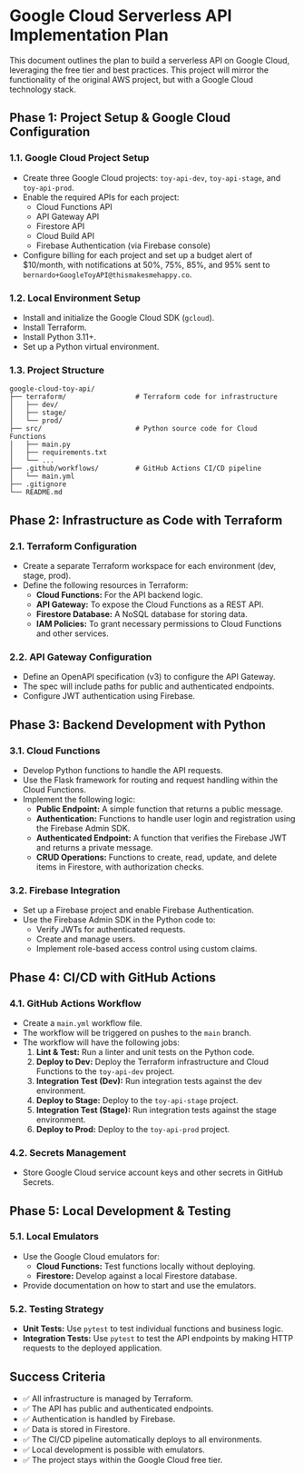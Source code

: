 # Google Cloud Serverless API Implementation Plan

This document outlines the plan to build a serverless API on Google Cloud, leveraging the free tier and best practices. This project will mirror the functionality of the original AWS project, but with a Google Cloud technology stack.

## Phase 1: Project Setup & Google Cloud Configuration

### 1.1. Google Cloud Project Setup

*   Create three Google Cloud projects: `toy-api-dev`, `toy-api-stage`, and `toy-api-prod`.
*   Enable the required APIs for each project:
    *   Cloud Functions API
    *   API Gateway API
    *   Firestore API
    *   Cloud Build API
    *   Firebase Authentication (via Firebase console)
*   Configure billing for each project and set up a budget alert of $10/month, with notifications at 50%, 75%, 85%, and 95% sent to `bernardo+GoogleToyAPI@thismakesmehappy.co`.

### 1.2. Local Environment Setup

*   Install and initialize the Google Cloud SDK (`gcloud`).
*   Install Terraform.
*   Install Python 3.11+.
*   Set up a Python virtual environment.

### 1.3. Project Structure

```
google-cloud-toy-api/
├── terraform/                 # Terraform code for infrastructure
│   ├── dev/
│   ├── stage/
│   └── prod/
├── src/                       # Python source code for Cloud Functions
│   ├── main.py
│   ├── requirements.txt
│   └── ...
├── .github/workflows/         # GitHub Actions CI/CD pipeline
│   └── main.yml
├── .gitignore
└── README.md
```

## Phase 2: Infrastructure as Code with Terraform

### 2.1. Terraform Configuration

*   Create a separate Terraform workspace for each environment (dev, stage, prod).
*   Define the following resources in Terraform:
    *   **Cloud Functions:** For the API backend logic.
    *   **API Gateway:** To expose the Cloud Functions as a REST API.
    *   **Firestore Database:** A NoSQL database for storing data.
    *   **IAM Policies:** To grant necessary permissions to Cloud Functions and other services.

### 2.2. API Gateway Configuration

*   Define an OpenAPI specification (v3) to configure the API Gateway.
*   The spec will include paths for public and authenticated endpoints.
*   Configure JWT authentication using Firebase.

## Phase 3: Backend Development with Python

### 3.1. Cloud Functions

*   Develop Python functions to handle the API requests.
*   Use the Flask framework for routing and request handling within the Cloud Functions.
*   Implement the following logic:
    *   **Public Endpoint:** A simple function that returns a public message.
    *   **Authentication:** Functions to handle user login and registration using the Firebase Admin SDK.
    *   **Authenticated Endpoint:** A function that verifies the Firebase JWT and returns a private message.
    *   **CRUD Operations:** Functions to create, read, update, and delete items in Firestore, with authorization checks.

### 3.2. Firebase Integration

*   Set up a Firebase project and enable Firebase Authentication.
*   Use the Firebase Admin SDK in the Python code to:
    *   Verify JWTs for authenticated requests.
    *   Create and manage users.
    *   Implement role-based access control using custom claims.

## Phase 4: CI/CD with GitHub Actions

### 4.1. GitHub Actions Workflow

*   Create a `main.yml` workflow file.
*   The workflow will be triggered on pushes to the `main` branch.
*   The workflow will have the following jobs:
    1.  **Lint & Test:** Run a linter and unit tests on the Python code.
    2.  **Deploy to Dev:** Deploy the Terraform infrastructure and Cloud Functions to the `toy-api-dev` project.
    3.  **Integration Test (Dev):** Run integration tests against the dev environment.
    4.  **Deploy to Stage:** Deploy to the `toy-api-stage` project.
    5.  **Integration Test (Stage):** Run integration tests against the stage environment.
    6.  **Deploy to Prod:** Deploy to the `toy-api-prod` project.

### 4.2. Secrets Management

*   Store Google Cloud service account keys and other secrets in GitHub Secrets.

## Phase 5: Local Development & Testing

### 5.1. Local Emulators

*   Use the Google Cloud emulators for:
    *   **Cloud Functions:** Test functions locally without deploying.
    *   **Firestore:** Develop against a local Firestore database.
*   Provide documentation on how to start and use the emulators.

### 5.2. Testing Strategy

*   **Unit Tests:** Use `pytest` to test individual functions and business logic.
*   **Integration Tests:** Use `pytest` to test the API endpoints by making HTTP requests to the deployed application.

## Success Criteria

*   ✅ All infrastructure is managed by Terraform.
*   ✅ The API has public and authenticated endpoints.
*   ✅ Authentication is handled by Firebase.
*   ✅ Data is stored in Firestore.
*   ✅ The CI/CD pipeline automatically deploys to all environments.
*   ✅ Local development is possible with emulators.
*   ✅ The project stays within the Google Cloud free tier.